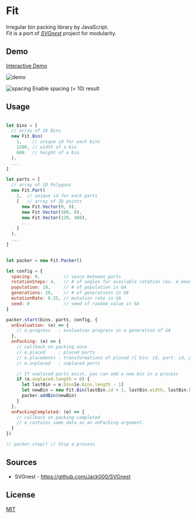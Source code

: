Fit
=====================

Irregular bin packing library by JavaScript.  
*Fit* is a port of *[SVGnest](https://github.com/Jack000/SVGnest)* project for modularity.  

## Demo

[Interactive Demo](https://mattatz.github.io/Fit/public)

![demo](https://raw.githubusercontent.com/mattatz/Fit/master/captures/demo.png)  

![spacing](https://raw.githubusercontent.com/mattatz/Fit/master/captures/spacing.png)
Enable spacing (= 10) result

## Usage

```js

let bins = [
  // array of 2D Bins
  new Fit.Bin(
    1,    // unique id for each bins
    1200, // width of a bin
    600   // height of a bin
  ),
  ...
]

let parts = [
  // array of 2D Polygons
  new Fit.Part(
    1,  // unique id for each parts
    [   // array of 2D points
      new Fit.Vector(0, 0),
      new Fit.Vector(100, 0),
      new Fit.Vector(120, 400),
      ...
    ]
  ),
  ...
]


let packer = new Fit.Packer()

let config = { 
  spacing: 0,         // space between parts
  rotationSteps: 4,   // # of angles for available rotation (ex. 4 means [0, 90, 180, 270] angles from 360 / 4 )
  population: 10,     // # of population in GA
  generations: 10,    // # of generations in GA
  mutationRate: 0.25, // mutation rate in GA
  seed: 0             // seed of random value in GA
}

packer.start(bins, parts, config, {
  onEvaluation: (e) => {
    // e.progress   : evaluation progress in a generation of GA
  },
  onPacking: (e) => {
    // callback on packing once
    // e.placed     : placed parts
    // e.placements : transformations of placed ({ bin: id, part: id, position: (x, y), rotation: angle })
    // e.unplaced   : unplaced parts

    // If unplaced parts exist, you can add a new bin in a process
    if (e.unplaced.length > 0) {
      let lastBin = e.bins[e.bins.length - 1]
      let newBin = new Fit.Bin(lastBin.id + 1, lastBin.width, lastBin.height)
      packer.addBin(newBin)
    }
  },
  onPackingCompleted: (e) => {
    // callback on packing completed
    // e contains same data as an onPacking argument.
  }
})

// packer.stop() // Stop a process

```

## Sources

- SVGnest - https://github.com/Jack000/SVGnest

## License

[MIT](LICENSE)
